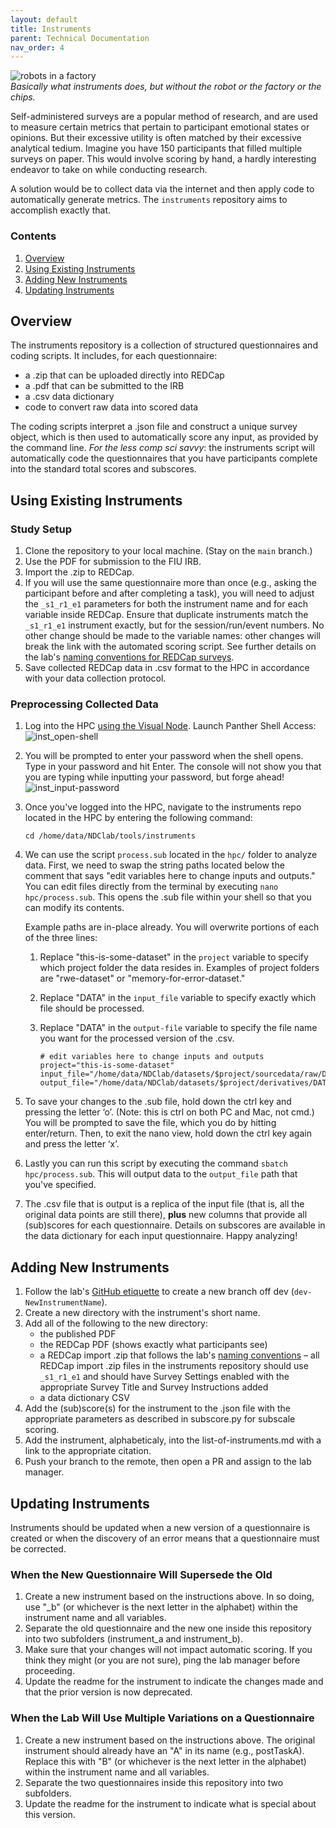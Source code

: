 ```yaml
---
layout: default
title: Instruments
parent: Technical Documentation
nav_order: 4
---
```


![robots in a factory](https://raw.githubusercontent.com/NDCLab/wiki/main/docs/_assets/technical/inst_automation-header.jpg)  
*Basically what instruments does, but without the robot or the factory or the chips.*

Self-administered surveys are a popular method of research, and are used to measure certain metrics that pertain to participant emotional states or opinions. But their excessive utility is often matched by their excessive analytical tedium. Imagine you have 150 participants that filled multiple surveys on paper. This would involve scoring by hand, a hardly interesting endeavor to take on while conducting research.

A solution would be to collect data via the internet and then apply code to automatically generate metrics. The `instruments` repository aims to accomplish exactly that.

### Contents
1. [Overview](#overview)
2. [Using Existing Instruments](#using-existing-instruments)
3. [Adding New Instruments](#adding-new-instruments)
3. [Updating Instruments](#updating-instruments)


## Overview

The instruments repository is a collection of structured questionnaires and coding scripts. It includes, for each questionnaire:
* a .zip that can be uploaded directly into REDCap
* a .pdf that can be submitted to the IRB
* a .csv data dictionary
* code to convert raw data into scored data

The coding scripts interpret a .json file and construct a unique survey object, which is then used to automatically score any input, as provided by the command line. _For the less comp sci savvy_: the instruments script will automatically code the questionnaires that you have participants complete into the standard total scores and subscores.

## Using Existing Instruments

### Study Setup

1. Clone the repository to your local machine. (Stay on the `main` branch.)
2. Use the PDF for submission to the FIU IRB.
3. Import the .zip to REDCap.
4. If you will use the same questionnaire more than once (e.g., asking the participant before and after completing a task), you will need to adjust the `_s1_r1_e1` parameters for both the instrument name and for each variable inside REDCap. Ensure that duplicate instruments match the `_s1_r1_e1` instrument exactly, but for the session/run/event numbers. No other change should be made to the variable names: other changes will break the link with the automated scoring script. See further details on the lab's [naming conventions for REDCap surveys](https://ndclab.github.io/wiki/docs/etiquette/naming-conventions.html#redcap).
5. Save collected REDCap data in .csv format to the HPC in accordance with your data collection protocol.

### Preprocessing Collected Data

1. Log into the HPC [using the Visual Node](https://ndclab.github.io/wiki/docs/technical-docs/hpc-doc.html#connecting).  Launch Panther Shell Access:
![inst_open-shell](https://raw.githubusercontent.com/NDCLab/wiki/main/docs/_assets/technical/inst_open-shell.png)

2. You will be prompted to enter your password when the shell opens.  Type in your password and hit Enter.  The console will not show you that you are typing while inputting your password, but forge ahead!
![inst_input-password](https://raw.githubusercontent.com/NDCLab/wiki/main/docs/_assets/technical/inst_input-password.png)

3. Once you've logged into the HPC, navigate to the instruments repo located in the HPC by entering the following command:
    ```
    cd /home/data/NDClab/tools/instruments
    ```

4. We can use the script `process.sub` located in the `hpc/` folder to analyze data. First, we need to swap the string paths located below the comment that says "edit variables here to change inputs and outputs." You can edit files directly from the terminal by executing `nano hpc/process.sub`.  This opens the .sub file within your shell so that you can modify its contents.

    Example paths are in-place already. You will overwrite portions of each of the three lines:

    1. Replace "this-is-some-dataset" in the `project` variable to specify which project folder the data resides in. Examples of project folders are "rwe-dataset" or "memory-for-error-dataset."
    2. Replace "DATA" in the `input_file` variable to specify exactly which file should be processed.
    3. Replace "DATA" in the `output-file` variable to specify the file name you want for the processed version of the .csv.

        ```
        # edit variables here to change inputs and outputs
        project="this-is-some-dataset"
        input_file="/home/data/NDClab/datasets/$project/sourcedata/raw/DATA.csv"
        output_file="/home/data/NDClab/datasets/$project/derivatives/DATA.csv"
        ```

5. To save your changes to the .sub file, hold down the ctrl key and pressing the letter ‘o’. (Note: this is ctrl on both PC and Mac, not cmd.) You will be prompted to save the file, which you do by hitting enter/return. Then, to exit the nano view, hold down the ctrl key again and press the letter ‘x’.
6. Lastly you can run this script by executing the command `sbatch hpc/process.sub`. This will output data to the `output_file` path that you've specified.
7. The .csv file that is output is a replica of the input file (that is, all the original data points are still there), **plus** new columns that provide all (sub)scores for each questionnaire. Details on subscores are available in the data dictionary for each input questionnaire. Happy analyzing! 

## Adding New Instruments

1. Follow the lab's [GitHub etiquette](https://ndclab.github.io/wiki/docs/etiquette/github-etiquette.html) to create a new branch off dev (`dev-NewInstrumentName`).
2. Create a new directory with the instrument's short name.
3. Add all of the following to the new directory:
    * the published PDF
    * the REDCap PDF (shows exactly what participants see)
    * a REDCap import .zip that follows the lab's [naming conventions](https://ndclab.github.io/wiki/docs/etiquette/naming-conventions.html#redcap) – all REDCap import .zip files in the instruments repository should use `_s1_r1_e1` and should have Survey Settings enabled with the appropriate Survey Title and Survey Instructions added
    * a data dictionary CSV
4. Add the (sub)score(s) for the instrument to the .json file with the appropriate parameters as described in subscore.py for subscale scoring.
5. Add the instrument, alphabeticaly, into the list-of-instruments.md with a link to the appropriate citation.
6. Push your branch to the remote, then open a PR and assign to the lab manager.

## Updating Instruments

Instruments should be updated when a new version of a questionnaire is created or when the discovery of an error means that a questionnaire must be corrected.

### When the New Questionnaire Will Supersede the Old
1. Create a new instrument based on the instructions above.  In so doing, use "_b" (or whichever is the next letter in the alphabet) within the instrument name and all variables.
2. Separate the old questionnaire and the new one inside this repository into two subfolders (instrument_a and instrument_b).
3. Make sure that your changes will not impact automatic scoring.  If you think they might (or you are not sure), ping the lab manager before proceeding.
4. Update the readme for the instrument to indicate the changes made and that the prior version is now deprecated.

### When the Lab Will Use Multiple Variations on a Questionnaire
1. Create a new instrument based on the instructions above.  The original instrument should already have an "A" in its name (e.g., postTaskA).  Replace this with "B" (or whichever is the next letter in the alphabet) within the instrument name and all variables.
2. Separate the two questionnaires inside this repository into two subfolders.
3. Update the readme for the instrument to indicate what is special about this version.
